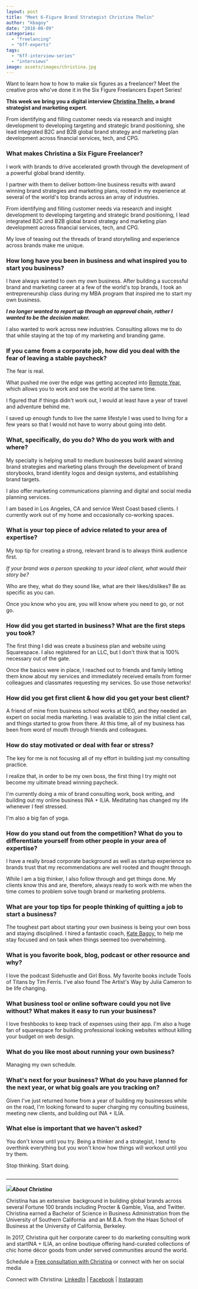 ```yaml
---
layout: post
title: "Meet 6-Figure Brand Strategist Christina Thelin"
author: "kbagoy"
date: "2018-08-09"
categories: 
  - "freelancing"
  - "6ff-experts"
tags: 
  - "6ff-interview-series"
  - "interviews"
image: assets/images/christina.jpg
---
```


Want to learn how to how to make six figures as a freelancer? Meet the creative pros who've done it in the Six Figure Freelancers Expert Series!

**This week we bring you a digital interview [Christina Thelin](https://www.christina-thelin.com/), a brand strategist and marketing expert**.

From identifying and filling customer needs via research and insight development to developing targeting and strategic brand positioning, she lead integrated B2C and B2B global brand strategy and marketing plan development across financial services, tech, and CPG.

### **What makes Christina a Six Figure Freelancer?**

I work with brands to drive accelerated growth through the development of a powerful global brand identity.

I partner with them to deliver bottom-line business results with award winning brand strategies and marketing plans, rooted in my experience at several of the world's top brands across an array of industries.

From identifying and filling customer needs via research and insight development to developing targeting and strategic brand positioning, I lead integrated B2C and B2B global brand strategy and marketing plan development across financial services, tech, and CPG.

My love of teasing out the threads of brand storytelling and experience across brands make me unique.

### How long have you been in business and what inspired you to start you business?

I have always wanted to own my own business. After building a successful brand and marketing career at a few of the world's top brands, I took an entrepreneurship class during my MBA program that inspired me to start my own business.

_**I no longer wanted to report up through an approval chain, rather I wanted to be the decision maker.**_

I also wanted to work across new industries. Consulting allows me to do that while staying at the top of my marketing and branding game.

### If you came from a corporate job, how did you deal with the fear of leaving a stable paycheck?

The fear is real.

What pushed me over the edge was getting accepted into [Remote Year](http://www.remoteyear.com/general-application?referee=5132575), which allows you to work and see the world at the same time.

I figured that if things didn't work out, I would at least have a year of travel and adventure behind me.

I saved up enough funds to live the same lifestyle I was used to living for a few years so that I would not have to worry about going into debt.

### What, specifically, do you do? Who do you work with and where?

My specialty is helping small to medium businesses build award winning brand strategies and marketing plans through the development of brand storybooks, brand identity logos and design systems, and establishing brand targets.

I also offer marketing communications planning and digital and social media planning services.

I am based in Los Angeles, CA and service West Coast based clients. I currently work out of my home and occasionally co-working spaces.

### What is your top piece of advice related to your area of expertise?

My top tip for creating a strong, relevant brand is to always think audience first.

_If your brand was a person speaking to your ideal client, what would their story be?_

Who are they, what do they sound like, what are their likes/dislikes? Be as specific as you can.

Once you know who you are, you will know where you need to go, or not go.

### How did you get started in business? What are the first steps you took?

The first thing I did was create a business plan and website using Squarespace. I also registered for an LLC, but I don't think that is 100% necessary out of the gate.

Once the basics were in place, I reached out to friends and family letting them know about my services and immediately received emails from former colleagues and classmates requesting my services. So use those networks!

### How did you get first client & how did you get your best client?

A friend of mine from business school works at IDEO, and they needed an expert on social media marketing. I was available to join the initial client call, and things started to grow from there. At this time, all of my business has been from word of mouth through friends and colleagues.

### How do stay motivated or deal with fear or stress?

The key for me is not focusing all of my effort in building just my consulting practice.

I realize that, in order to be my own boss, the first thing I try might not become my ultimate bread winning paycheck.

I'm currently doing a mix of brand consulting work, book writing, and building out my online business INA + ILIA. Meditating has changed my life whenever I feel stressed.

I'm also a big fan of yoga.

### How do you stand out from the competition? What do you to differentiate yourself from other people in your area of expertise?

I have a really broad corporate background as well as startup experience so brands trust that my recommendations are well rooted and thought through.

While I am a big thinker, I also follow through and get things done. My clients know this and are, therefore, always ready to work with me when the time comes to problem solve tough brand or marketing problems.

### What are your top tips for people thinking of quitting a job to start a business?

The toughest part about starting your own business is being your own boss and staying disciplined. I hired a fantastic coach, [Kate Bagoy](https://katebagoy.com/), to help me stay focused and on task when things seemed too overwhelming.

### What is you favorite book, blog, podcast or other resource and why?

I love the podcast Sidehustle and Girl Boss. My favorite books include Tools of Titans by Tim Ferris. I've also found The Artist's Way by Julia Cameron to be life changing.

### What business tool or online software could you not live without? What makes it easy to run your business?

I love freshbooks to keep track of expenses using their app. I'm also a huge fan of squarespace for building professional looking websites without killing your budget on web design.

### What do you like most about running your own business?

Managing my own schedule.

### What's next for your business? What do you have planned for the next year, or what big goals are you tracking on?

Given I've just returned home from a year of building my businesses while on the road, I'm looking forward to super charging my consulting business, meeting new clients, and building out INA + ILIA.

### What else is important that we haven't asked?

You don't know until you try. Being a thinker and a strategist, I tend to overthink everything but you won't know how things will workout until you try them.

Stop thinking. Start doing.

\_\_\_\_\_\_\_\_\_\_\_\_\_\_\_\_\_\_\_\_\_\_\_\_\_\_\_\_\_\_\_\_\_\_\_\_\_\_\_\_\_\_\_\_\_\_\_\_\_\_\_\_\_\_\_\_\_\_\_\_\_\_\_\_\_\_\_\_\_\_\_\_\_

_**![](images/christina.jpg)About Christina**_

Christina has an extensive  background in building global brands across several Fortune 100 brands including Procter & Gamble, Visa, and Twitter. Christina earned a Bachelor of Science in Business Administration from the  University of Southern California  and an M.B.A. from the Haas School of Business at the University of California, Berkeley.

In 2017, Christina quit her corporate career to do marketing consulting work and startINA + ILIA, an online boutique offering hand-curated collections of chic home décor goods from under served communities around the world.

Schedule a [Free consultation with Christina](https://www.christina-thelin.com/take-action/) or connect with her on social media

Connect with Christina: [LinkedIn](https://www.linkedin.com/in/christinathelin/) | [Facebook](https://www.facebook.com/christina.thelin) | [Instagram](https://www.instagram.com/christina.thelin/)
